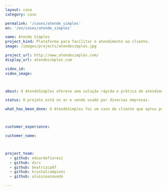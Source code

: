 ```yaml
---
layout: case
category: case

permalink: '/cases/atende_simples'
en: '/en/cases/atende_simples'

name: Atende Simples
project_kind: Plataforma para facilitar o atendimento ao cliente.
image: /images/projects/atendesimples.jpg

project_url: http://www.atendesimples.com/
display_url: atendesimples.com

video_id:
video_image:



about: O AtendeSimples oferece uma solução rápida e prática de atendimento ao cliente para pequenas empresas. 

status: O projeto está no ar e sendo usado por diversas empresas. 

what_has_been_done: O AtendeSimples foi um caso de cliente que optou por ir direto para o "Projeto Continuado". Foi realmente a solução que se adaptou melhor às necessidade desse cliente, o projeto tem tido um ótimo desenvolvimento alavancado pelo talento de nossos profissionais somado à visão empreendedora de nosso cliente. 



customer_experience:

customer_name:



project_team:
  - github: eduardofiorezi
  - github: dirs
  - github: beatrizcp87
  - github: krystalcampioni
  - github: aluisioazevedo

---
```

